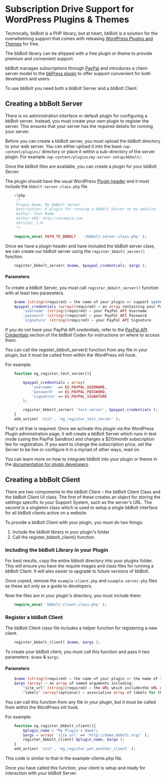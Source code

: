 # Subscription Drive Support for WordPress Plugins & Themes

Technically, bbBolt is a PHP library, but at heart, bbBolt is a solution for the overwhelming support that comes with releasing [WordPress Plugins and Themes](http://wordpress.org/extend/) for free.

The bbBolt library can be shipped with a free plugin or theme to provide premium and convenient support. 

bbBolt manages subscriptions through [PayPal](https://merchant.paypal.com/cgi-bin/marketingweb?cmd=_render-content&amp;content_ID=merchant/digital_goods) and introduces a client-server model to the [bbPress plugin](http://wordpress.org/extend/plugins/bbpress/) to offer support convenient for both developers and users.

To use bbBolt you need both a bbBolt Server and a bbBolt Client. 


## Creating a bbBolt Server

There is no administration interface or default plugin for configuring a bbBolt server. Instead, you must create your own plugin to register the server. This ensures that your server has the required details for running your server.

Before you can create a bbBolt server, you must upload the bbBolt directory to your web server. You can either upload it into the base `/wp-content/plugins/` directory or place it within a sub-directory of the server plugin. For example `/wp-content/plugins/my-server-setup/bbbolt/`.

Once the bbBolt files are available, you can create a plugin for your bbBolt Server.

The plugin should have the usual WordPress [Plugin header](http://codex.wordpress.org/Writing_a_Plugin#File_Headers) and it must include the `bbbolt-server-class.php` file.

```php
	<?php
	 /*
	 Plugin Name: My bbBolt Server
	 Description: A plugin for running a bbBolt Server on my website.
	 Author: Your Name
	 Author URI: http://example.com
	 Version: 1.0
	 */

	require_once( PATH_TO_BBBOLT . '/bbbolt-server.class.php' );
```

Once we have a plugin header and have included the bbBolt server class, we can create our bbBolt server using the `register_bbbolt_server()` function. 

```php
	register_bbbolt_server( $name, $paypal_credentials, $args );
```


#### Parameters

To create a bbBolt Server, you must call `register_bbbolt_server()` function with at least two parameters.

```php
	$name (string)(required) – the name of your plugin or support system
	$paypal_credentials (array)(required) – an array containing your PayPal API credentials with the keys:
		'username' (string)(required) – your PayPal API Username
		'password' (string)(required) – your PayPal API Password
		'signature' (string)(required) – your PayPal API Signature
```

If you do not have your PayPal API credentials, refer to the [PayPal API Credentials](http://codex.bbbolt.org/for-plugin-developers/accepting-subscriptions-with-paypal/) section of the bbBolt Codex for instructions on where to access them.

You can call the register_bbbolt_server() function from any file in your plugin, but it must be called from within the WordPress init hook.

For example:

```php
	function eg_register_test_server(){

		$paypal_credentials = array(
			'username'  => EG_PAYPAL_USERNAME,
			'password'  => EG_PAYPAL_PASSWORD,
			'signature' => EG_PAYPAL_SIGNATURE
		);

		register_bbbolt_server( 'test-server', $paypal_credentials );
	}
	add_action( 'init', 'eg_register_test_server' );
```

That's all that is required. Once we activate this plugin via the WordPress Plugin administration page, it will create a bbBolt Server which runs in test mode (using the PayPal Sandbox) and charges a $20/month subscription fee for registration. If you want to change the subscription price, set the Server to be live or configure it in a myriad of other ways, read on.


You can learn more on how to integrate bbBolt into your plugin or theme in the <a title="bbBolt Documentation for Plugin Developers" href="http://codex.bbbolt.org/for-plugin-developers/">documentation for plugin developers</a>.


## Creating a bbBolt Client

There are two components to the bbBolt Client – the bbBolt Client Class and the bbBolt Client UI class. The first of these creates an object for storing the settings specific to your Support System, such as the server's URL. The second is a singleton class which is used to setup a single bbBolt interface for all bbBolt clients active on a website.

To provide a bbBolt Client with your plugin, you must do two things:

1. Include the bbBolt library in your plugin's folder
1. Call the register_bbbolt_client() function.

### Including the bbBolt Library in your Plugin

For best results, copy the entire bbbolt directory into your plugins folder. This will ensure you have the require images and class files for running a bbBolt Client. It will also easier to upgrade to future versions of bbBolt.

Once copied, remove the `example-client.php` and `example-server.php` files as these act only as a guide to developers.

Now the files are in your plugin's directory, you must include them:

```php
	require_once( 'bbbolt-client.class.php' );
```

### Register a bbBolt Client

The bbBolt Client class file includes a helper function for registering a new client.

```php
	register_bbbolt_client( $name, $args );
```

To create your bbBolt client, you must call this function and pass it two parameters: `$name` & `$args`.

#### Parameters

```php
	$name (string)(required) – the name of your plugin or the name of the
	$args (array) – an array of named arguments including:
		‘site_url’ (string)(required) – the URL which includesthe URL of your plugin’s website.
		‘labels’ (array)(optional) – associative array of labels for the client, currently only supports ‘name’ & ‘singular_name’ labels
```

You can call this function from any file in your plugin, but it must be called from within the WordPress init hook.

For example:

```php
	function eg_register_bbbolt_client(){
		$plugin_name = "My Plugin's Name";
		$args = array( 'site_url' => 'http://demo.bbbolt.org/' );
		register_bbbolt_client( $plugin_name, $args );
	}
	add_action( 'init', 'eg_register_yet_another_client' );
```

This code is similar to that in the example-clients.php file.

Once you have called this function, your client is setup and ready for interaction with your bbBolt Server.
